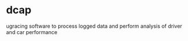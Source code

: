 dcap
====

ugracing software to process logged data and perform analysis of driver and car performance
